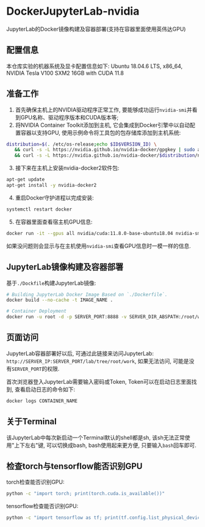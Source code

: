 # DockerJupyterLab-nvidia
JupyterLab的Docker镜像构建及容器部署(支持在容器里面使用英伟达GPU)

## 配置信息
本仓库实验的机器系统及显卡配置信息如下:
Ubuntu 18.04.6 LTS, x86_64, NVIDIA Tesla V100 SXM2 16GB with CUDA 11.8

## 准备工作
1. 首先确保主机上的NVIDIA驱动程序正常工作, 要能够成功运行`nvidia-smi`并看到GPU名称、驱动程序版本和CUDA版本等;
2. 将NVIDIA Container Toolkit添加到主机, 它会集成到Docker引擎中以自动配置容器以支持GPU, 使用示例命令将工具包的包存储库添加到主机系统: 
```sh
distribution=$(. /etc/os-release;echo $ID$VERSION_ID) \
   && curl -s -L https://nvidia.github.io/nvidia-docker/gpgkey | sudo apt-key add - \
   && curl -s -L https://nvidia.github.io/nvidia-docker/$distribution/nvidia-docker.list | sudo tee /etc/apt/sources.list.d/nvidia-docker.list
```
3. 接下来在主机上安装nvidia-docker2软件包:
```sh
apt-get update
apt-get install -y nvidia-docker2
```
4. 重启Docker守护进程以完成安装:
```sh
systemctl restart docker
```

5. 在容器里面查看宿主机GPU信息:
```sh
docker run -it --gpus all nvidia/cuda:11.8.0-base-ubuntu18.04 nvidia-smi
```
如果没问题则会显示与在主机使用`nvidia-smi`查看GPU信息时一模一样的信息.

## JupyterLab镜像构建及容器部署
基于`./Dockfile`构建JupyterLab镜像:
```sh
# Building JupyterLab Docker Image Based on `./Dockerfile`.
docker build --no-cache -t IMAGE_NAME .

# Container Deployment
docker run -u root -d -p SERVER_PORT:8888 -v SERVER_DIR_ABSPATH:/root/work --name="CONTAINER_NAME" --gpus all IMAGE_NAME
```

## 页面访问
JupyterLab容器部署好以后, 可通过此链接来访问JupyterLab: `http://SERVER_IP:SERVER_PORT/lab/tree/root/work`, 如果无法访问, 可能是没有`SERVER_PORT`的权限.

首次浏览器登入JupyterLab需要输入密码或Token, Token可以在启动日志里面找到, 查看启动日志的命令如下: 
```sh
docker logs CONTAINER_NAME
```

## 关于Terminal
该JupyterLab中每次新启动一个Terminal默认的shell都是sh, 该sh无法正常使用"上下左右"键, 可以切换成bash, bash使用起来更方便, 只要输入`bash`回车即可.

## 检查torch与tensorflow能否识别GPU
torch检查能否识别GPU:
```sh
python -c "import torch; print(torch.cuda.is_available())"
```
tensorflow检查能否识别GPU:
```sh
python -c "import tensorflow as tf; print(tf.config.list_physical_devices('GPU'))"
```




